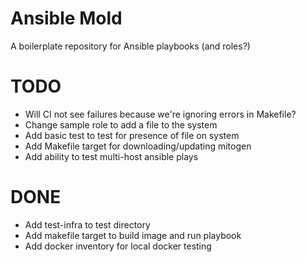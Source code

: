 # Ansible Mold

A boilerplate repository for Ansible playbooks (and roles?)

# TODO
* Will CI not see failures because we're ignoring errors in Makefile?
* Change sample role to add a file to the system
* Add basic test to test for presence of file on system
* Add Makefile target for downloading/updating mitogen
* Add ability to test multi-host ansible plays

# DONE
* Add test-infra to test directory
* Add makefile target to build image and run playbook
* Add docker inventory for local docker testing

